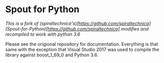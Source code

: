 # Spout for Python

_This is a fork of (spiraltechnica's)[https://github.com/spiraltechnica] (Spout-for-Python)[https://github.com/spiraltechnica] modifies and recompiled to work with python 3.6_

Please see the origional repository for documentation. Everything is that same with the exception that Visual Studio 2017 was used to compile the library against boost_1_69_0 and Python 3.6.
